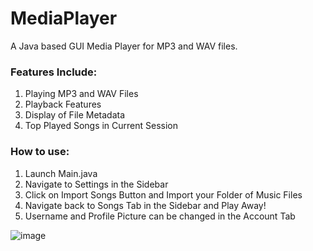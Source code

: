 # MediaPlayer
A Java based GUI Media Player for MP3 and WAV files.


### Features Include:

1. Playing MP3 and WAV Files
2. Playback Features
3. Display of File Metadata
4. Top Played Songs in Current Session


### How to use:

1. Launch Main.java
2. Navigate to Settings in the Sidebar
3. Click on Import Songs Button and Import your Folder of Music Files
4. Navigate back to Songs Tab in the Sidebar and Play Away!
5. Username and Profile Picture can be changed in the Account Tab




![image](https://github.com/Azam2K/MediaPlayer/assets/118070030/f10f6dd6-1677-49a7-8301-c15d7afc2e0d)
